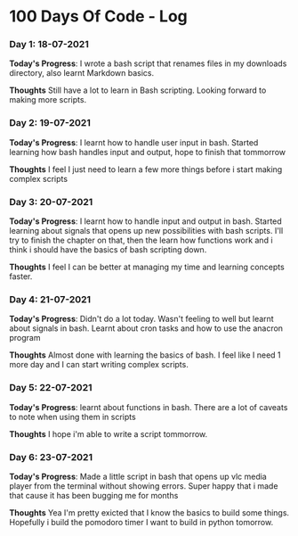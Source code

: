 # 100 Days Of Code - Log



### Day 1: 18-07-2021

**Today's Progress**: I wrote a bash script that renames files in my downloads directory, also learnt Markdown basics.

**Thoughts** Still have a lot to learn in Bash scripting. Looking forward to making more scripts.




### Day 2: 19-07-2021

**Today's Progress**: I learnt how to handle user input in bash. Started learning how bash handles input and output, hope to finish that tommorrow

**Thoughts** I feel I just need to learn a few more things before i start making complex scripts



### Day 3: 20-07-2021

**Today's Progress**: I learnt how to handle input and output in bash. Started learning about signals that opens up new possibilities with bash scripts. I'll try to finish the chapter on that, then the learn how functions work and i think i should have the basics of bash scripting down.

**Thoughts** I feel I can be better at managing my time and learning concepts faster. 



### Day 4: 21-07-2021

**Today's Progress**: Didn't do a lot today. Wasn't feeling to well but learnt about signals in bash. Learnt about cron tasks and how to use the anacron program

**Thoughts** Almost done with learning the basics of bash. I feel like I need 1 more day and I can start writing complex scripts.

### Day 5: 22-07-2021

**Today's Progress**: learnt about functions in bash. There are a lot of caveats to note when using them in scripts

**Thoughts** I hope i'm able to write a script tommorrow.

### Day 6: 23-07-2021

**Today's Progress**: Made a little script in bash that opens up vlc media player from the terminal without showing errors. Super happy that i made that cause it has been bugging me for months

**Thoughts** Yea I'm pretty exicted that I know the basics to build some things. Hopefully i build the pomodoro timer I want to build in python tomorrow.

